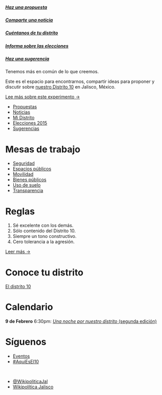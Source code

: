 ##### [Haz una propuesta](http://www.reddit.com/r/AquiEsEl10/submit?sidebar&selftext=true&title=%23Propuesta%3A+)
##### [Comparte una noticia](http://www.reddit.com/r/AquiEsEl10/submit?sidebar&title=%23Noticia%3A+)
#####  [Cuéntanos de tu distrito](http://www.reddit.com/r/AquiEsEl10/submit?sidebar&selftext=true&title=%23EnMiDistrito%3A+)
#####  [Informa sobre las elecciones](http://www.reddit.com/r/AquiEsEl10/submit?sidebar&selftext=true&title=%23Elecciones2015%3A+)
#####  [Haz una sugerencia](http://www.reddit.com/r/AquiEsEl10/submit?sidebar&selftext=true&title=%23Sugerencia%3A+)

Tenemos más en común de lo que creemos.

Este es el espacio para encontrarnos, compartir ideas para proponer y discutir sobre [nuestro Distrito 10](https://www.google.com/maps/d/viewer?mid=zSGSHyOMWpbM.kz1ta9zJH7wc) en Jalisco, México.

[Lee más sobre este experimento &rarr;](https://www.reddit.com/r/AquiEsEl10/wiki/index)

* [Propuestas](http://www.reddit.com/r/AquiEsEl10/search?sort=new&restrict_sr=on&q=%23Propuesta)
* [Noticias](http://www.reddit.com/r/AquiEsEl10/search?sort=new&restrict_sr=on&q=%23Noticia)
* [Mi Distrito](http://www.reddit.com/r/AquiEsEl10/search?sort=new&restrict_sr=on&q=%23EnMiDistrito)
* [Elecciones 2015](http://www.reddit.com/r/AquiEsEl10/search?sort=new&restrict_sr=on&q=%23Elecciones2015)
* [Sugerencias](http://www.reddit.com/r/AquiEsEl10/search?sort=new&restrict_sr=on&q=%23Sugerencia)

# Mesas de trabajo

* [Seguridad](http://www.reddit.com/r/AquiEsEl10/search?sort=new&restrict_sr=on&q=flair%3ASeguridad)
* [Espacios públicos](http://www.reddit.com/r/AquiEsEl10/search?sort=new&restrict_sr=on&q=flair%3AEspacios-públicos)
* [Movilidad](http://www.reddit.com/r/AquiEsEl10/search?sort=new&restrict_sr=on&q=flair%3AMovilidad)
* [Bienes públicos](http://www.reddit.com/r/AquiEsEl10/search?sort=new&restrict_sr=on&q=flair%3ABienes-públicos)
* [Uso de suelo](http://www.reddit.com/r/AquiEsEl10/search?sort=new&restrict_sr=on&q=flair%3AUso-de-suelo)
* [Transparencia](http://www.reddit.com/r/AquiEsEl10/search?sort=new&restrict_sr=on&q=flair%3ATransparencia)

# Reglas
1. Sé excelente con los demás.
2. Sólo contenido del Distrito 10.
3. Siempre un tono constructivo.
4. Cero tolerancia a la agresión.

[Leer más &rarr;](https://www.reddit.com/r/AquiEsEl10/wiki/reglas)

# Conoce tu distrito
[El distrito 10](https://www.google.com/maps/d/viewer?mid=zSGSHyOMWpbM.kz1ta9zJH7wc)

# Calendario
**9 de Febrero** 6:30pm: [_Una noche por nuestro distrito_ (segunda edición)](https://www.facebook.com/events/492786137531250/)

# Síguenos

* [Eventos](https://www.facebook.com/pages/Wikipolítica-Jalisco/1492178621017984)
* [#AquiEsEl10](https://twitter.com/hashtag/AquiEsEl10)

&nbsp;

* [@WikipoliticaJal](https://www.facebook.com/pages/Wikipolítica-Jalisco/1492178621017984)
* [Wikipolítica Jalisco](https://twitter.com/WikipoliticaJal)
